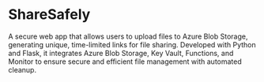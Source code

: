 # ShareSafely
A secure web app that allows users to upload files to Azure Blob Storage, generating unique, time-limited links for file sharing. Developed with Python and Flask, it integrates Azure Blob Storage, Key Vault, Functions, and Monitor to ensure secure and efficient file management with automated cleanup.
